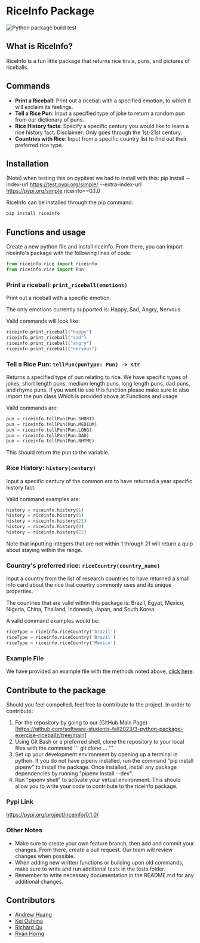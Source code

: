 # RiceInfo Package
![Python package build test](https://github.com/software-students-fall2023/3-python-package-exercise-riceballz/actions/workflows/workflow.yaml/badge.svg)


## What is RiceInfo?

RiceInfo is a fun little package that returns rice trivia, puns, and pictures of riceballs.

## Commands

- **Print a Riceball**: Print out a riceball with a specified emotion, to which it will exclaim its feelings.
- **Tell a Rice Pun**: Input a specified type of joke to return a random pun from our dictionary of puns.
- **Rice History facts**: Specify a specific century you would like to learn a rice history fact. Disclaimer: Only goes through the 1st-21st century.
- **Countries with Rice**: Input from a specific country list to find out their preferred rice type.

## Installation
(Note) when testing this on pypitest we had to install with this: pip install --index-url https://test.pypi.org/simple/ --extra-index-url https://pypi.org/simple riceinfo==0.1.0

RiceInfo can be installed through the pip command: 

```python
pip install riceinfo
```


## Functions and usage

Create a new python file and install riceinfo. From there, you can import riceinfo's package with the following lines of code:
```python
from riceinfo.rice import riceinfo
from riceinfo.rice import Pun
```


### Print a riceball: `print_riceball(emotions)`

Print out a riceball with a specific emotion.

The only emotions currently supported is: Happy, Sad, Angry, Nervous.

Valid commands will look like:
```python
riceinfo.print_riceball("happy")
riceinfo.print_riceball("sad")
riceinfo.print_riceball("angry")
riceinfo.print_riceball("nervous")
```

### Tell a Rice Pun: `tellPun(punType: Pun) -> str`

Returns a specified type of pun relating to rice. We have specific types of jokes, short length puns, medium length puns, long length puns, dad puns, and rhyme puns. If you want tio use this function please make sure to also import the pun class Which is provided above at Functions and usage

Valid commands are:
```python
pun = riceinfo.tellPun(Pun.SHORT)
pun = riceinfo.tellPun(Pun.MEDIUM)
pun = riceinfo.tellPun(Pun.LONG)
pun = riceinfo.tellPun(Pun.DAD)
pun = riceinfo.tellPun(Pun.RHYME)
```


This should return the pun to the variable.

### Rice History: `history(century)`

Input a specific century of the common era to have returned a year specific history fact.

Valid command examples are:
```python
history = riceinfo.history(1)
history = riceinfo.history(5)
history = riceinfo.history(21)
history = riceinfo.history(0)
history = riceinfo.history(22)
```



Note that inputting integers that are not within 1 through 21 will return a quip about staying within the range.

### Country's preferred rice: `riceCountry(country_name)`

Input a country from the list of research countries to have returned a small info card about the rice that country commonly uses and its unique properties.

The countries that are valid within this package is: Brazil, Egypt, Mexico, Nigeria, China, Thailand, Indonesia, Japan, and South Korea.

A valid command examples would be:
```python
riceType = riceinfo.riceCountry('brazil')
riceType = riceinfo.riceCountry('Brazil')
riceType = riceinfo.riceCountry('Mexico')
```


### Example File
We have provided an example file with the methods noted above, [click here](https://github.com/software-students-fall2023/3-python-package-exercise-riceballz/blob/main/src/riceinfo/__main__.py).

## Contribute to the package

Should you feel compelled, feel free to contribute to the project. In order to contribute:
1. For the repository by going to our (GitHub Main Page)[https://github.com/software-students-fall2023/3-python-package-exercise-riceballz/tree/main]
2. Using Git Bash or a preferred shell, clone the repository to your local files with the command
'''
git clone ...
'''
3. Set up your development environment by opening up a terminal in python. If you do not have pipenv installed, run the command "pip install pipenv" to install the package. Once installed, install any package dependencies by running "pipenv install --dev".
4. Run "pipenv shell" to activate your virtual environment.
This should allow you to write your code to contribute to the riceinfo package.

### Pypi Link

https://pypi.org/project/riceinfo/0.1.0/ 

### Other Notes

- Make sure to create your own feature branch, then add and commit your changes. From there, create a pull request. Our team will review changes when possible.
- When adding new written functions or building upon old commands, make sure to write and run additional tests in the tests folder.
- Remember to write necessary documentation in the README.md for any additional changes.

## Contributors

- [Andrew Huang](https://github.com/andrew0022)
- [Kei Oshima](https://github.com/KeiOshima)
- [Richard Qu](https://github.com/kingslayerrq)
- [Ryan Horng](https://github.com/Ryan-Horng)
